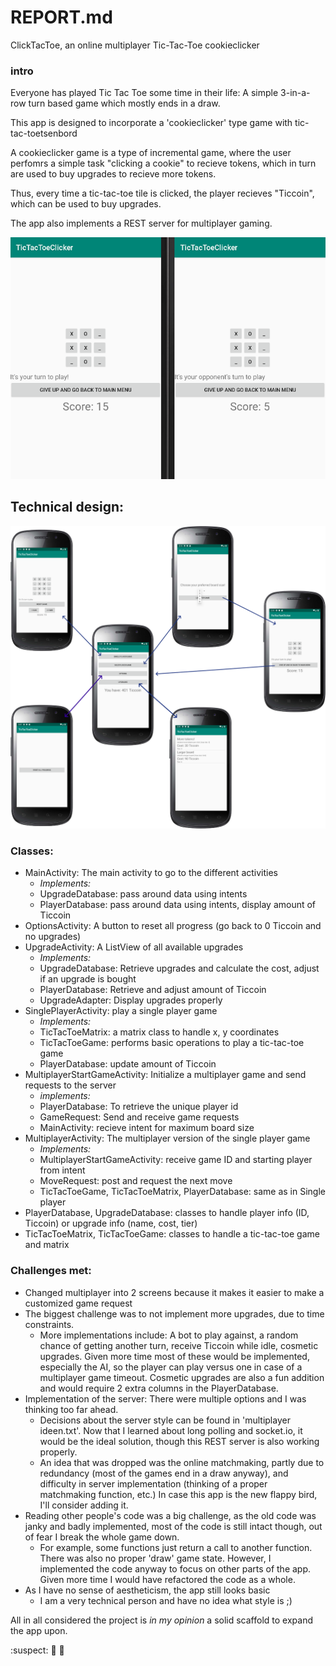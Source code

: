 # REPORT.md

ClickTacToe, an online multiplayer Tic-Tac-Toe cookieclicker

### intro

Everyone has played Tic Tac Toe some time in their life: A simple 3-in-a-row turn based game which mostly ends in a draw.

This app is designed to incorporate a 'cookieclicker' type game with tic-tac-toetsenbord

A cookieclicker game is a type of incremental game, where the user perfomrs a simple task "clicking a cookie" to recieve tokens, which in turn are used to buy upgrades to recieve more tokens.

Thus, every time a tic-tac-toe tile is clicked, the player recieves "Ticcoin", which can be used to buy upgrades.

The app also implements a REST server for multiplayer gaming.

![screenshot of a typical multiplayer game](data/ClickTacToeScreenShot.png)

## Technical design:

![scheme of the app](data/scheme.png)


### Classes:

* MainActivity: The main activity to go to the different activities
    * *Implements:*
    * UpgradeDatabase: pass around data using intents
    * PlayerDatabase: pass around data using intents, display amount of Ticcoin
* OptionsActivity: A button to reset all progress (go back to 0 Ticcoin and no upgrades)
* UpgradeActivity: A ListView of all available upgrades
    * *Implements:*
    * UpgradeDatabase: Retrieve upgrades and calculate the cost, adjust if an upgrade is bought
    * PlayerDatabase: Retrieve and adjust amount of Ticcoin
    * UpgradeAdapter: Display upgrades properly
* SinglePlayerActivity: play a single player game
    * *Implements:*
    * TicTacToeMatrix: a matrix class to handle x, y coordinates
    * TicTacToeGame: performs basic operations to play a tic-tac-toe game
    * PlayerDatabase: update amount of Ticcoin
* MultiplayerStartGameActivity: Initialize a multiplayer game and send requests to the server
    * *implements:*
    * PlayerDatabase: To retrieve the unique player id
    * GameRequest: Send and receive game requests
    * MainActivity: recieve intent for maximum board size
* MultiplayerActivity: The multiplayer version of the single player game
    * *Implements:*
    * MultiplayerStartGameActivity: receive game ID and starting player from intent
    * MoveRequest: post and request the next move
    * TicTacToeGame, TicTacToeMatrix, PlayerDatabase: same as in Single player
* PlayerDatabase, UpgradeDatabase: classes to handle player info (ID, Ticcoin) or upgrade info (name, cost, tier)
* TicTacToeMatrix, TicTacToeGame: classes to handle a tic-tac-toe game and matrix


### Challenges met:

- Changed multiplayer into 2 screens because it makes it easier to make a customized game request
- The biggest challenge was to not implement more upgrades, due to time constraints.
    - More implementations include: A bot to play against, a random chance of getting another turn, receive Ticcoin while idle, cosmetic upgrades. Given more time most of these would be implemented, especially the AI, so the player can play versus one in case of a multiplayer game timeout. Cosmetic upgrades are also a fun addition and would require 2 extra columns in the PlayerDatabase.
- Implementation of the server: There were multiple options and I was thinking too far ahead.
    - Decisions about the server style can be found in 'multiplayer ideen.txt'. Now that I learned about long polling and socket.io, it would be the ideal solution, though this REST server is also working properly.
    - An idea that was dropped was the online matchmaking, partly due to redundancy (most of the games end in a draw anyway), and difficulty in server implementation (thinking of a proper matchmaking function, etc.) In case this app is the new flappy bird, I'll consider adding it.
- Reading other people's code was a big challenge, as the old code was janky and badly implemented, most of the code is still intact though, out of fear I break the whole game down.
    - For example, some functions just return a call to another function. There was also no proper 'draw' game state. However, I implemented the code anyway to focus on other parts of the app. Given more time I would have refactored the code as a whole.
- As I have no sense of aestheticism, the app still looks basic
    - I am a very technical person and have no idea what style is ;)

All in all considered the project is *in my opinion* a solid scaffold to expand the app upon.

:suspect: :full_moon_with_face: :new_moon_with_face:
